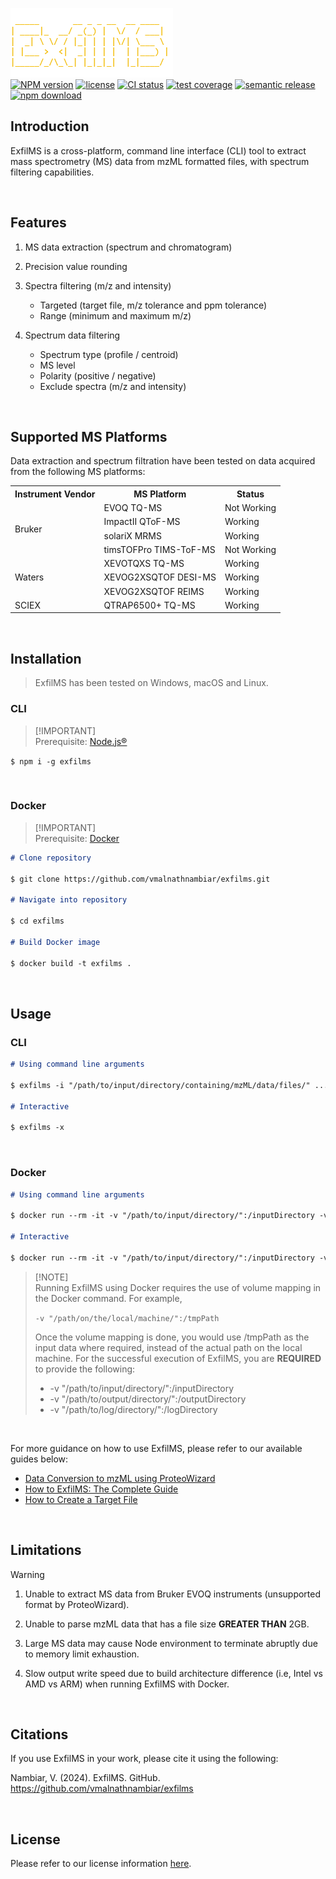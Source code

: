 ![ExfilMS](./img/logo.png)\
[![NPM version][npm-image]][npm-url]
[![license][license-image]][license-url]
[![CI status][ci-image]][ci-url]
[![test coverage][codecov-image]][codecov-url]
[![semantic release][semantic-image]][semantic-url]
[![npm download][download-image]][download-url]

## Introduction

ExfilMS is a cross-platform, command line interface (CLI) tool to extract mass spectrometry (MS) data from mzML formatted files, with spectrum filtering capabilities.

<br>

## Features

1. MS data extraction (spectrum and chromatogram)

2. Precision value rounding

3. Spectra filtering (m/z and intensity)

   - Targeted (target file, m/z tolerance and ppm tolerance)
   - Range (minimum and maximum m/z)

4. Spectrum data filtering
   - Spectrum type (profile / centroid)
   - MS level
   - Polarity (positive / negative)
   - Exclude spectra (m/z and intensity)

<br>

## Supported MS Platforms

Data extraction and spectrum filtration have been tested on data acquired from the following MS platforms:

<table>
   <tr>
      <th>Instrument Vendor</th>
      <th>MS Platform</th>
      <th>Status</th>
   </tr>
   <tr>
      <td rowspan="4">Bruker</td>
      <td>EVOQ TQ-MS</td>
      <td>Not Working</td>
   </tr>
   <tr>
      <td>ImpactII QToF-MS</td>
      <td>Working</td>
   </tr>
   <tr>
      <td>solariX MRMS</td>
      <td>Working</td>
   </tr>
   <tr>
      <td>timsTOFPro TIMS-ToF-MS</td>
      <td>Not Working</td>
   </tr>
   <tr>
      <td rowspan="3">Waters</td>
      <td>XEVOTQXS TQ-MS</td>
      <td>Working</td>
   </tr>
   <tr>
      <td>XEVOG2XSQTOF DESI-MS</td>
      <td>Working</td>
   </tr>
      <tr>
      <td>XEVOG2XSQTOF REIMS</td>
      <td>Working</td>
   </tr>
   <tr>
      <td>SCIEX</td>
      <td>QTRAP6500+ TQ-MS</td>
      <td>Working</td>
   </tr>
</table>

<br>

## Installation

> ExfilMS has been tested on Windows, macOS and Linux.

### CLI

> [!IMPORTANT]\
> Prerequisite: [Node.js®][nodejs-url]

`$ npm i -g exfilms`

<br>

### Docker

> [!IMPORTANT]\
> Prerequisite: [Docker][docker-url]

```md
# Clone repository

$ git clone https://github.com/vmalnathnambiar/exfilms.git

# Navigate into repository

$ cd exfilms

# Build Docker image

$ docker build -t exfilms .
```

<br>

## Usage

### CLI

```md
# Using command line arguments

$ exfilms -i "/path/to/input/directory/containing/mzML/data/files/" ...

# Interactive

$ exfilms -x
```

<br>

### Docker

```md
# Using command line arguments

$ docker run --rm -it -v "/path/to/input/directory/":/inputDirectory -v "/path/to/output/directory/":/outputDirectory -v "/path/to/log/directory/":/logDirectory exfilms -i /inputDirectory -o /outputDirectory -l /logDirectory ....

# Interactive

$ docker run --rm -it -v "/path/to/input/directory/":/inputDirectory -v "/path/to/output/directory/":/outputDirectory -v "/path/to/log/directory/":/logDirectory exfilms -x
```

> [!NOTE]\
> Running ExfilMS using Docker requires the use of volume mapping in the Docker command. For example,
>
> `-v "/path/on/the/local/machine/":/tmpPath`
>
> Once the volume mapping is done, you would use /tmpPath as the input data where required, instead of the actual path on the local machine. For the successful execution of ExfilMS, you are **REQUIRED** to provide the following:
>
> - -v "/path/to/input/directory/":/inputDirectory
> - -v "/path/to/output/directory/":/outputDirectory
> - -v "/path/to/log/directory/":/logDirectory

<br>

For more guidance on how to use ExfilMS, please refer to our available guides below:

- [Data Conversion to mzML using ProteoWizard](./docs/data-conversion-to-mzml-using-proteowizard.md)
- [How to ExfilMS: The Complete Guide](./docs/how-to-exfilms-the-complete-guide.md)
- [How to Create a Target File](./docs/how-to-create-a-target-file.md)

<br>

## Limitations

> [!WARNING]
>
> 1. Unable to extract MS data from Bruker EVOQ instruments (unsupported format by ProteoWizard).
>
> 2. Unable to parse mzML data that has a file size **GREATER THAN** 2GB.
>
> 3. Large MS data may cause Node environment to terminate abruptly due to memory limit exhaustion.
>
> 4. Slow output write speed due to build architecture difference (i.e, Intel vs AMD vs ARM) when running ExfilMS with Docker.

<br>

## Citations

If you use ExfilMS in your work, please cite it using the following:

Nambiar, V. (2024). ExfilMS. GitHub. https://github.com/vmalnathnambiar/exfilms

<br>

<!-- ## API Documentation
Please refer to our API documentation [here](https://vmalnathnambiar.github.io/exfilms/). -->

## License

Please refer to our license information [here](./LICENSE).

<!-- URLs used in the markdown document-->

[npm-image]: https://img.shields.io/npm/v/exfilms.svg
[npm-url]: https://www.npmjs.com/package/exfilms
[license-image]: https://img.shields.io/badge/License-MIT-yellow.svg
[license-url]: https://github.com/vmalnathnambiar/exfilms/blob/main/LICENSE
[ci-image]: https://github.com/vmalnathnambiar/exfilms/actions/workflows/build-publish.yml/badge.svg
[ci-url]: https://github.com/vmalnathnambiar/exfilms/actions/workflows/build-publish.yml
[codecov-image]: https://codecov.io/gh/vmalnathnambiar/exfilms/graph/badge.svg?token=V8O80QXJ5S
[codecov-url]: https://codecov.io/gh/vmalnathnambiar/exfilms
[semantic-image]: https://img.shields.io/badge/semantic--release-angular-e10079?logo=semantic-release
[semantic-url]: https://github.com/semantic-release/semantic-release
[download-image]: https://img.shields.io/npm/dm/exfilms.svg
[download-url]: https://www.npmjs.com/package/exfilms
[nodejs-url]: https://nodejs.org/en/download/
[docker-url]: https://docs.docker.com/engine/install/
